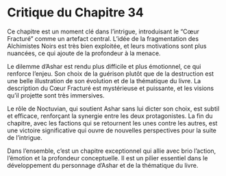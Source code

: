 # Critique du Chapitre 34

Ce chapitre est un moment clé dans l’intrigue, introduisant le “Cœur Fracturé” comme un artefact central. L’idée de la fragmentation des Alchimistes Noirs est très bien exploitée, et leurs motivations sont plus nuancées, ce qui ajoute de la profondeur à la menace.

Le dilemme d’Ashar est rendu plus difficile et plus émotionnel, ce qui renforce l’enjeu. Son choix de la guérison plutôt que de la destruction est une belle illustration de son évolution et de la thématique du livre. La description du Cœur Fracturé est mystérieuse et puissante, et les visions qu’il projette sont très immersives.

Le rôle de Noctuvian, qui soutient Ashar sans lui dicter son choix, est subtil et efficace, renforçant la synergie entre les deux protagonistes. La fin du chapitre, avec les factions qui se retournent les unes contre les autres, est une victoire significative qui ouvre de nouvelles perspectives pour la suite de l’intrigue.

Dans l’ensemble, c’est un chapitre exceptionnel qui allie avec brio l’action, l’émotion et la profondeur conceptuelle. Il est un pilier essentiel dans le développement du personnage d’Ashar et de la thématique du livre.